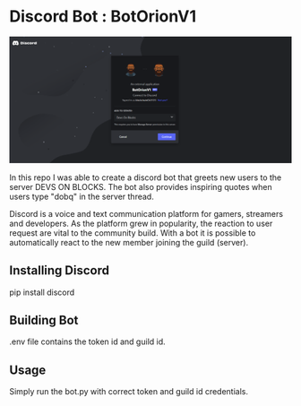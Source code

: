 # Discord Bot : BotOrionV1

<img src="Discord Bot 1.png"/>


In this repo I was able to create a discord bot that greets new users to the server DEVS ON BLOCKS. The bot also provides inspiring quotes when users type "dobq" in the server thread.

Discord is a voice and text communication platform for gamers, streamers and developers. As the platform grew in popularity, the reaction to user request are vital to the community build. With a bot it is possible to automatically react to the new member joining the guild (server). 


## Installing Discord

pip install discord


## Building Bot

.env file contains the token id and guild id. 


## Usage

Simply run the bot.py with correct token and guild id credentials.
